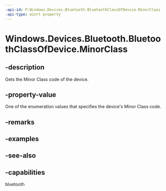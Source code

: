 ```yaml
---
-api-id: P:Windows.Devices.Bluetooth.BluetoothClassOfDevice.MinorClass
-api-type: winrt property
---
```


<!-- Property syntax
public Windows.Devices.Bluetooth.BluetoothMinorClass MinorClass { get; }
-->

# Windows.Devices.Bluetooth.BluetoothClassOfDevice.MinorClass

## -description
Gets the Minor Class code of the device.

## -property-value
One of the enumeration values that specifies the device's Minor Class code.

## -remarks

## -examples

## -see-also


## -capabilities
bluetooth